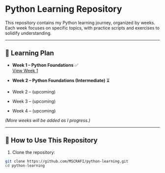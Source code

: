 # Python Learning Repository

This repository contains my Python learning journey, organized by weeks.  
Each week focuses on specific topics, with practice scripts and exercises to solidify understanding.

---

## 📅 Learning Plan

- **Week 1 – Python Foundations** ✅  
  [View Week 1](week-1/README.md)

- **Week 2 – Python Foundations (Intermediate)** ⏳<!-- ✅ -->

- Week 2 – (upcoming)  
- Week 3 – (upcoming)  
- Week 4 – (upcoming)  

*(More weeks will be added as I progress.)*

---

## 📌 How to Use This Repository

1. Clone the repository:
```bash
git clone https://github.com/MSCRAFI/python-learning.git
cd python-learning
